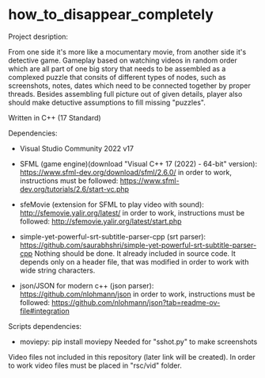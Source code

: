 # how_to_disappear_completely

Project desription:

From one side it's more like a mocumentary movie, from another side it's detective game. Gameplay based on watching videos in random order which are all part of one big story that needs to be assembled as a complexed puzzle that consits of different types of nodes, such as screenshots, notes, dates which need to be connected together by proper threads.
Besides assembling full picture out of given details, player also should make detuctive assumptions to fill missing "puzzles".

Written in C++ (17 Standard)

Dependencies:

- Visual Studio Community 2022 v17
- SFML (game engine)(download "Visual C++ 17 (2022) - 64-bit" version): https://www.sfml-dev.org/download/sfml/2.6.0/
    in order to work, instructions must be followed:
        https://www.sfml-dev.org/tutorials/2.6/start-vc.php
    
- sfeMovie (extension for SFML to play video with sound): http://sfemovie.yalir.org/latest/
    in order to work, instructions must be followed:
        http://sfemovie.yalir.org/latest/start.php
- simple-yet-powerful-srt-subtitle-parser-cpp (srt parser): https://github.com/saurabhshri/simple-yet-powerful-srt-subtitle-parser-cpp
        Nothing should be done. It already included in source code. It depends only on a header file, that was modified in order to work with wide string characters.
- json/JSON for modern c++ (json parser): https://github.com/nlohmann/json
     in order to work, instructions must be followed:
        https://github.com/nlohmann/json?tab=readme-ov-file#integration

Scripts dependencies:

- moviepy: pip install moviepy
        Needed for "sshot.py" to make screenshots

Video files not included in this repository (later link will be created). In order to work video files must be placed in "rsc/vid" folder.
